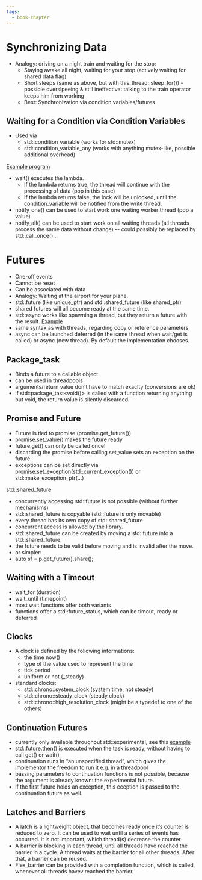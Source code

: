 ```yaml
---
tags:
  - book-chapter
---
```

# Synchronizing Data

- Analogy: driving on a night train and waiting for the stop:
    - Staying awake all night, waiting for your stop (actively waiting for shared data flag)
    - Short sleeps (same as above, but with this_thread::sleep_for()) - possible overslpeeing & still ineffective: talking to the train operator keeps him from working
    - Best: Synchronization via condition variables/futures

## Waiting for a Condition via Condition Variables

- Used via
    - std::condition_variable (works for std::mutex)
    - std::condition_variable_any (works with anything mutex-like, possible additional overhead)

[Example program](https://ideone.com/okWFOJ)

- wait() executes the lambda.
    - If the lambda returns true, the thread will continue with the processing of data (pop in this case)
    - If the lambda returns false, the lock will be unlocked, until the condition_variable will be notified from the write thread.
- notify_one() can be used to start work one waiting worker thread (pop a value)
- notify_all() can be used to start work on all waiting threads (all threads process the same data without change) -- could possibly be replaced by std::call_once()...

# Futures

- One-off events
- Cannot be reset
- Can be associated with data
- Analogy: Waiting at the airport for your plane.
- std::future (like unique_ptr) and std::shared_future (like shared_ptr)
- shared futures will all become ready at the same time.
- std::async works like spawning a thread, but they return a future with the result. [Example](https://ideone.com/trdZ0I)
- same syntax as with threads, regarding copy or reference parameters
- async can be launched deferred (in the same thread when wait/get is called) or async (new thread). By default the implementation chooses.

## Package_task

- Binds a future to a callable object
- can be used in threadpools
- arguments/return value don’t have to match exaclty (conversions are ok)
- If std::package_tast&lt;void()> is called with a function returning anything but void, the return value is silently discarded.

## Promise and Future

- Future is tied to promise (promise.get_future())
- promise.set_value() makes the future ready
- future.get() can only be called once!
- discarding the promise before calling set_value sets an exception on the future.
- exceptions can be set directly via promise.set_exception(std::current_exception()) or std::make_exception_ptr(...)

std::shared_future

- concurrently accessing std::future is not possible (without further mechanisms)
- std::shared_future is copyable (std::future is only movable)
- every thread has its own copy of std::shared_future
- concurrent access is allowed by the library.
- std::shared_future can be created by moving a std::future into a std::shared_future.
- the future needs to be valid before moving and is invalid after the move.
- or simpler:
- auto sf = p.get_future().share();

## Waiting with a Timeout

- wait_for (duration)
- wait_until (timepoint)
- most wait functions offer both variants
- functions offer a std::future_status, which can be timout, ready or deferred

## Clocks

- A clock is defined by the following informations:
    - the time now()
    - type of the value used to represent the time
    - tick period
    - uniform or not (_steady)
- standard clocks:
    - std::chrono::system_clock (system time, not steady)
    - std::chrono::steady_clock (steady clock)
    - std::chrono::high_resolution_clock (might be a typedef to one of the others)

## Continuation Futures

- currently only available throughout std::experimental, see this [example](https://ideone.com/WDbzX7)
- std::future.then() is executed when the task is ready, without having to call get() or wait()
- continuation runs in “an unspecified thread”, which gives the implementor the freedom to run it e.g. in a threadpool
- passing parameters to continuation functions is not possible, because the argument is already known: the experimental future.
- if the first future holds an exception, this eception is passed to the continuation future as well.

## Latches and Barriers

- A latch is a lightweight object, that becomes ready once it’s counter is reduced to zero. It can be used to wait until a series of events has occurred. It is not important, which thread(s) decrease the counter
- A barrier is blocking in each thread, until all threads have reached the barrier in a cycle. A thread waits at the barrier for all other threads. After that, a barrier can be reused.
- Flex_barrier can be provided with a completion function, which is called, whenever all threads havev reached the barrier.
